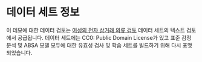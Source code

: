 # <a name="about-the-dataset"></a>데이터 세트 정보

이 데모에 대한 데이터 검토는 [여성의 전자 상거래 의류 검토](https://www.kaggle.com/nicapotato/womens-ecommerce-clothing-reviews/) 데이터 세트의 텍스트 검토에서 공급됩니다. 데이터 세트에는 CC0: Public Domain License가 있고 표준 감정 분석 및 ABSA 모델 모두에 대한 유효성 검사 및 학습 세트를 빌드하기 위해 다시 포맷되었습니다.  

